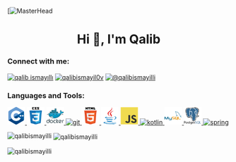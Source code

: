 [![MasterHead](http:https://www.google.com/imgres?imgurl=https%3A%2F%2Fupload.wikimedia.org%2Fwikipedia%2Ftr%2F8%2F86%2FFenerbah%25C3%25A7e_SK.png&tbnid=eOHJ5e-t0QmOoM&vet=12ahUKEwjxsp2bsaWAAxX2GxAIHcscDZUQMygBegUIARDAAQ..i&imgrefurl=https%3A%2F%2Ftr.wikipedia.org%2Fwiki%2FFenerbah%25C3%25A7e_(futbol_tak%25C4%25B1m%25C4%25B1)&docid=y4cv07hWLrVztM&w=450&h=450&q=fenerbahce%20maclari&ved=2ahUKEwjxsp2bsaWAAxX2GxAIHcscDZUQMygBegUIARDAAQ)


<h1 align="center">Hi 👋, I'm Qalib</h1>
<h3 align="left">Connect with me:</h3>
<p align="left">
<a href="https://linkedin.com/in/qalib i̇smayıllı" target="blank"><img align="center" src="https://raw.githubusercontent.com/rahuldkjain/github-profile-readme-generator/master/src/images/icons/Social/linked-in-alt.svg" alt="qalib i̇smayıllı" height="30" width="40" /></a>
<a href="https://instagram.com/qalibismayil0v" target="blank"><img align="center" src="https://raw.githubusercontent.com/rahuldkjain/github-profile-readme-generator/master/src/images/icons/Social/instagram.svg" alt="qalibismayil0v" height="30" width="40" /></a>
<a href="https://medium.com/@qalibismayilli" target="blank"><img align="center" src="https://raw.githubusercontent.com/rahuldkjain/github-profile-readme-generator/master/src/images/icons/Social/medium.svg" alt="@qalibismayilli" height="30" width="40" /></a>
</p>

<h3 align="left">Languages and Tools:</h3>
<p align="left"> <a href="https://www.w3schools.com/cpp/" target="_blank" rel="noreferrer"> <img src="https://raw.githubusercontent.com/devicons/devicon/master/icons/cplusplus/cplusplus-original.svg" alt="cplusplus" width="40" height="40"/> </a> <a href="https://www.w3schools.com/css/" target="_blank" rel="noreferrer"> <img src="https://raw.githubusercontent.com/devicons/devicon/master/icons/css3/css3-original-wordmark.svg" alt="css3" width="40" height="40"/> </a> <a href="https://www.docker.com/" target="_blank" rel="noreferrer"> <img src="https://raw.githubusercontent.com/devicons/devicon/master/icons/docker/docker-original-wordmark.svg" alt="docker" width="40" height="40"/> </a> <a href="https://git-scm.com/" target="_blank" rel="noreferrer"> <img src="https://www.vectorlogo.zone/logos/git-scm/git-scm-icon.svg" alt="git" width="40" height="40"/> </a> <a href="https://www.w3.org/html/" target="_blank" rel="noreferrer"> <img src="https://raw.githubusercontent.com/devicons/devicon/master/icons/html5/html5-original-wordmark.svg" alt="html5" width="40" height="40"/> </a> <a href="https://www.java.com" target="_blank" rel="noreferrer"> <img src="https://raw.githubusercontent.com/devicons/devicon/master/icons/java/java-original.svg" alt="java" width="40" height="40"/> </a> <a href="https://developer.mozilla.org/en-US/docs/Web/JavaScript" target="_blank" rel="noreferrer"> <img src="https://raw.githubusercontent.com/devicons/devicon/master/icons/javascript/javascript-original.svg" alt="javascript" width="40" height="40"/> </a> <a href="https://kotlinlang.org" target="_blank" rel="noreferrer"> <img src="https://www.vectorlogo.zone/logos/kotlinlang/kotlinlang-icon.svg" alt="kotlin" width="40" height="40"/> </a> <a href="https://www.mysql.com/" target="_blank" rel="noreferrer"> <img src="https://raw.githubusercontent.com/devicons/devicon/master/icons/mysql/mysql-original-wordmark.svg" alt="mysql" width="40" height="40"/> </a> <a href="https://www.postgresql.org" target="_blank" rel="noreferrer"> <img src="https://raw.githubusercontent.com/devicons/devicon/master/icons/postgresql/postgresql-original-wordmark.svg" alt="postgresql" width="40" height="40"/> </a> <a href="https://spring.io/" target="_blank" rel="noreferrer"> <img src="https://www.vectorlogo.zone/logos/springio/springio-icon.svg" alt="spring" width="40" height="40"/> </a> </p>

<p><img align="left" src="https://github-readme-stats.vercel.app/api/top-langs?username=qalibismayilli&show_icons=true&locale=en&layout=compact" alt="qalibismayilli" /></p>

<p>&nbsp;<img align="center" src="https://github-readme-stats.vercel.app/api?username=qalibismayilli&show_icons=true&locale=en" alt="qalibismayilli" /></p>

<p><img align="center" src="https://github-readme-streak-stats.herokuapp.com/?user=qalibismayilli&" alt="qalibismayilli" /></p>
